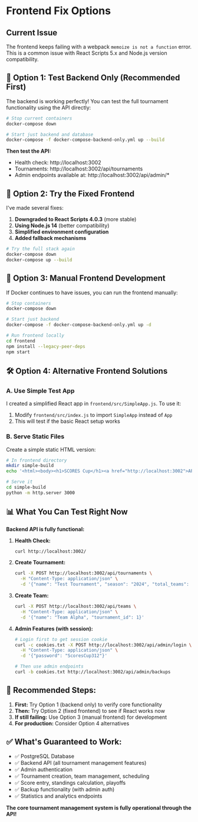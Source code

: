 # Frontend Fix Options

## Current Issue
The frontend keeps failing with a webpack `memoize is not a function` error. This is a common issue with React Scripts 5.x and Node.js version compatibility.

## 🎯 **Option 1: Test Backend Only (Recommended First)**

The backend is working perfectly! You can test the full tournament functionality using the API directly:

```bash
# Stop current containers
docker-compose down

# Start just backend and database
docker-compose -f docker-compose-backend-only.yml up --build
```

**Then test the API:**
- Health check: http://localhost:3002
- Tournaments: http://localhost:3002/api/tournaments  
- Admin endpoints available at: http://localhost:3002/api/admin/*

## 🔧 **Option 2: Try the Fixed Frontend**

I've made several fixes:
1. **Downgraded to React Scripts 4.0.3** (more stable)
2. **Using Node.js 14** (better compatibility) 
3. **Simplified environment configuration**
4. **Added fallback mechanisms**

```bash
# Try the full stack again
docker-compose down
docker-compose up --build
```

## 🚀 **Option 3: Manual Frontend Development**

If Docker continues to have issues, you can run the frontend manually:

```bash
# Stop containers
docker-compose down

# Start just backend
docker-compose -f docker-compose-backend-only.yml up -d

# Run frontend locally
cd frontend
npm install --legacy-peer-deps
npm start
```

## 🛠 **Option 4: Alternative Frontend Solutions**

### A. Use Simple Test App
I created a simplified React app in `frontend/src/SimpleApp.js`. To use it:

1. Modify `frontend/src/index.js` to import `SimpleApp` instead of `App`
2. This will test if the basic React setup works

### B. Serve Static Files
Create a simple static HTML version:

```bash
# In frontend directory
mkdir simple-build
echo '<html><body><h1>SCORES Cup</h1><a href="http://localhost:3002">API</a></body></html>' > simple-build/index.html

# Serve it
cd simple-build
python -m http.server 3000
```

## 📊 **What You Can Test Right Now**

**Backend API is fully functional:**

1. **Health Check:**
   ```bash
   curl http://localhost:3002/
   ```

2. **Create Tournament:**
   ```bash
   curl -X POST http://localhost:3002/api/tournaments \
     -H "Content-Type: application/json" \
     -d '{"name": "Test Tournament", "season": "2024", "total_teams": 8}'
   ```

3. **Create Team:**
   ```bash
   curl -X POST http://localhost:3002/api/teams \
     -H "Content-Type: application/json" \
     -d '{"name": "Team Alpha", "tournament_id": 1}'
   ```

4. **Admin Features (with session):**
   ```bash
   # Login first to get session cookie
   curl -c cookies.txt -X POST http://localhost:3002/api/admin/login \
     -H "Content-Type: application/json" \
     -d '{"password": "ScoresCup312"}'
   
   # Then use admin endpoints
   curl -b cookies.txt http://localhost:3002/api/admin/backups
   ```

## 🎯 **Recommended Steps:**

1. **First:** Try Option 1 (backend only) to verify core functionality
2. **Then:** Try Option 2 (fixed frontend) to see if React works now  
3. **If still failing:** Use Option 3 (manual frontend) for development
4. **For production:** Consider Option 4 alternatives

## ✅ **What's Guaranteed to Work:**

- ✅ PostgreSQL Database 
- ✅ Backend API (all tournament management features)
- ✅ Admin authentication
- ✅ Tournament creation, team management, scheduling
- ✅ Score entry, standings calculation, playoffs
- ✅ Backup functionality (with admin auth)
- ✅ Statistics and analytics endpoints

**The core tournament management system is fully operational through the API!**